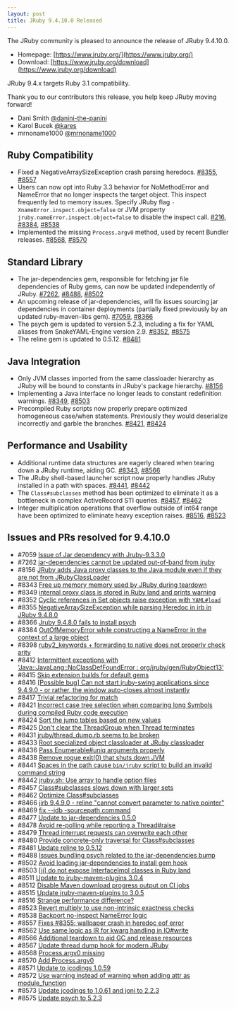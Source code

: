 ```yaml
---
layout: post
title: JRuby 9.4.10.0 Released
---
```


The JRuby community is pleased to announce the release of JRuby 9.4.10.0.

* Homepage: [https://www.jruby.org/](https://www.jruby.org/)
* Download: [https://www.jruby.org/download](https://www.jruby.org/download)

JRuby 9.4.x targets Ruby 3.1 compatibility.

Thank you to our contributors this release, you help keep JRuby moving forward!

* Dani Smith [@danini-the-panini]
* Karol Bucek [@kares]
* mrnoname1000 [@mrnoname1000]

Ruby Compatibility
------------------

* Fixed a NegativeArraySizeException crash parsing heredocs. [#8355], [#8557]
* Users can now opt into Ruby 3.3 behavior for NoMethodError and NameError that no longer inspects the target object. This inspect frequently led to memory issues. Specify JRuby flag `-XnameError.inspect.object=false` or JVM property `jruby.nameError.inspect.object=false` to disable the inspect call. [#216], [#8384], [#8538]
* Implemented the missing `Process.argv0` method, used by recent Bundler releases. [#8568], [#8570]

Standard Library
----------------

* The jar-dependencies gem, responsible for fetching jar file dependencies of Ruby gems, can now be updated independently of JRuby. [#7262], [#8488], [#8502]
* An upcoming release of jar-dependencies, will fix issues sourcing jar dependencies in container deployments (partially fixed previously by an updated ruby-maven-libs gem). [#7059], [#8366]
* The psych gem is updated to version 5.2.3, including a fix for YAML aliases from SnakeYAML-Engine version 2.9. [#8352], [#8575]
* The reline gem is updated to 0.5.12. [#8481]

Java Integration
----------------

* Only JVM classes imported from the same classloader hierarchy as JRuby will be bound to constants in JRuby's package hierarchy. [#8156]
* Implementing a Java interface no longer leads to constant redefinition warnings. [#8349], [#8503]
* Precompiled Ruby scripts now properly prepare optimized homogeneous case/when statements. Previously they would deserialize incorrectly and garble the branches. [#8421], [#8424]

Performance and Usability
-------------------------

* Additional runtime data structures are eagerly cleared when tearing down a JRuby runtime, aiding GC. [#8343], [#8566]
* The JRuby shell-based launcher script now properly handles JRuby installed in a path with spaces. [#8441], [#8442]
* The `Class#subclasses` method has been optimized to eliminate it as a bottleneck in complex ActiveRecord STI queries. [#8457], [#8462]
* Integer multiplication operations that overflow outside of int64 range have been optimized to eliminate heavy exception raises. [#8516], [#8523]

Issues and PRs resolved for 9.4.10.0
------------------------------------

- #7059 [Issue of Jar dependency with Jruby-9.3.3.0][#7059]
- #7262 [jar-dependencies cannot be updated out-of-band from jruby][#7262]
- #8156 [JRuby adds Java proxy classes to the Java module even if they are not from JRubyClassLoader][#8156]
- #8343 [Free up memory memory used by JRuby during teardown][#8343]
- #8349 [internal proxy class is stored in Ruby land and prints warning][#8349]
- #8352 [Cyclic references in Set objects raise exception with `YAML#load`][#8352]
- #8355 [NegativeArraySizeException while parsing Heredoc in irb in JRuby 9.4.8.0][#8355]
- #8366 [Jruby 9.4.8.0 fails to install psych ][#8366]
- #8384 [OutOfMemoryError while constructing a NameError in the context of a large object][#8384]
- #8398 [ruby2_keywords + forwarding to native does not properly check arity][#8398]
- #8412 [Intermittent exceptions with 'Java::JavaLang::NoClassDefFoundError : org/jruby/gen/RubyObject13'][#8412]
- #8415 [Skip extension builds for default gems][#8415]
- #8416 [[Possible bug] Can not start jruby-swing applications since 9.4.9.0 - or rather, the window auto-closes almost instantly][#8416]
- #8417 [Trivial refactoring for match][#8417]
- #8421 [Incorrect case tree selection when comparing long Symbols during compiled Ruby code execution][#8421]
- #8424 [Sort the jump tables based on new values][#8424]
- #8425 [Don't clear the ThreadGroup when Thread terminates][#8425]
- #8431 [jruby/thread_dump.rb seems to be broken][#8431]
- #8433 [Root specialized object classloader at JRuby classloader][#8433]
- #8436 [Pass Enumerable#uniq arguments properly][#8436]
- #8438 [Remove rogue exit(0) that shuts down JVM][#8438]
- #8441 [Spaces in the path cause  `bin/jruby` script to build an invalid command string][#8441]
- #8442 [jruby.sh: Use array to handle option files][#8442]
- #8457 [Class#subclasses slows down with larger sets][#8457]
- #8462 [Optimize Class#subclasses][#8462]
- #8466 [jirb 9.4.9.0 - reline "cannot convert parameter to native pointer"][#8466]
- #8469 [fix --jdb -sourcepath command][#8469]
- #8477 [Update to jar-dependencies 0.5.0][#8477]
- #8478 [Avoid re-polling while reporting a Thread#raise][#8478]
- #8479 [Thread interrupt requests can overwrite each other][#8479]
- #8480 [Provide concrete-only traversal for Class#subclasses][#8480]
- #8481 [Update reline to 0.5.12][#8481]
- #8488 [Issues bundling psych related to the jar-dependencies bump][#8488]
- #8502 [Avoid loading jar-dependencies to install gem hook][#8502]
- #8503 [[ji] do not expose InterfaceImpl classes in Ruby land][#8503]
- #8511 [Update to jruby-maven-plugins 3.0.4][#8511]
- #8512 [Disable Maven download progress output on CI jobs][#8512]
- #8515 [Update jruby-maven-plugins to 3.0.5][#8515]
- #8516 [Strange performance difference?][#8516]
- #8523 [Revert multiply to use non-intrinsic exactness checks][#8523]
- #8538 [Backport no-inspect NameError logic][#8538]
- #8557 [Fixes #8355: wallpaper crash in heredoc eof error][#8557]
- #8562 [Use same logic as IR for kwarg handling in IO#write][#8562]
- #8566 [Additional teardown to aid GC and release resources][#8566]
- #8567 [Update thread dump hook for modern JRuby][#8567]
- #8568 [Process.argv0 missing][#8568]
- #8570 [Add Process.argv0][#8570]
- #8571 [Update to jcodings 1.0.59][#8571]
- #8572 [Use warning instead of warning when adding attr as module_function][#8572]
- #8573 [Update jcodings to 1.0.61 and joni to 2.2.3][#8573]
- #8575 [Update psych to 5.2.3][#8575]

[#216]:https://github.com/jruby/jruby/issues/216
[#7059]:https://github.com/jruby/jruby/issues/7059
[#7262]:https://github.com/jruby/jruby/issues/7262
[#8156]:https://github.com/jruby/jruby/issues/8156
[#8343]:https://github.com/jruby/jruby/issues/8343
[#8349]:https://github.com/jruby/jruby/issues/8349
[#8352]:https://github.com/jruby/jruby/issues/8352
[#8355]:https://github.com/jruby/jruby/issues/8355
[#8366]:https://github.com/jruby/jruby/issues/8366
[#8384]:https://github.com/jruby/jruby/issues/8384
[#8398]:https://github.com/jruby/jruby/issues/8398
[#8412]:https://github.com/jruby/jruby/issues/8412
[#8415]:https://github.com/jruby/jruby/pull/8415
[#8416]:https://github.com/jruby/jruby/issues/8416
[#8417]:https://github.com/jruby/jruby/pull/8417
[#8421]:https://github.com/jruby/jruby/issues/8421
[#8424]:https://github.com/jruby/jruby/pull/8424
[#8425]:https://github.com/jruby/jruby/pull/8425
[#8431]:https://github.com/jruby/jruby/issues/8431
[#8433]:https://github.com/jruby/jruby/pull/8433
[#8436]:https://github.com/jruby/jruby/pull/8436
[#8438]:https://github.com/jruby/jruby/pull/8438
[#8441]:https://github.com/jruby/jruby/issues/8441
[#8442]:https://github.com/jruby/jruby/pull/8442
[#8457]:https://github.com/jruby/jruby/issues/8457
[#8462]:https://github.com/jruby/jruby/pull/8462
[#8466]:https://github.com/jruby/jruby/issues/8466
[#8469]:https://github.com/jruby/jruby/pull/8469
[#8477]:https://github.com/jruby/jruby/pull/8477
[#8478]:https://github.com/jruby/jruby/pull/8478
[#8479]:https://github.com/jruby/jruby/issues/8479
[#8480]:https://github.com/jruby/jruby/pull/8480
[#8481]:https://github.com/jruby/jruby/pull/8481
[#8488]:https://github.com/jruby/jruby/issues/8488
[#8502]:https://github.com/jruby/jruby/pull/8502
[#8503]:https://github.com/jruby/jruby/pull/8503
[#8511]:https://github.com/jruby/jruby/pull/8511
[#8512]:https://github.com/jruby/jruby/pull/8512
[#8515]:https://github.com/jruby/jruby/pull/8515
[#8516]:https://github.com/jruby/jruby/issues/8516
[#8523]:https://github.com/jruby/jruby/pull/8523
[#8538]:https://github.com/jruby/jruby/pull/8538
[#8557]:https://github.com/jruby/jruby/pull/8557
[#8562]:https://github.com/jruby/jruby/pull/8562
[#8566]:https://github.com/jruby/jruby/pull/8566
[#8567]:https://github.com/jruby/jruby/pull/8567
[#8568]:https://github.com/jruby/jruby/issues/8568
[#8570]:https://github.com/jruby/jruby/pull/8570
[#8571]:https://github.com/jruby/jruby/pull/8571
[#8572]:https://github.com/jruby/jruby/pull/8572
[#8573]:https://github.com/jruby/jruby/pull/8573
[#8575]:https://github.com/jruby/jruby/pull/8575

[@danini-the-panini]:https://github.com/danini-the-panini
[@kares]:https://github.com/kares
[@mrnoname1000]:https://github.com/mrnoname1000
